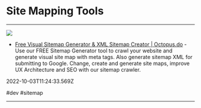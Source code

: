 # Site Mapping Tools

---

![](https://static.octopus.do/og-image-03.png)

- [Free Visual Sitemap Generator & XML Sitemap Creator | Octopus.do](https://octopus.do/sitemap/resource/generator) - Use our FREE Sitemap Generator tool to crawl your website and generate visual site map with meta tags. Also generate sitemap XML for submitting to Google. Change, create and generate site maps, improve UX Architecture and SEO with our sitemap crawler.

2022-10-03T11:24:33.569Z

#dev #sitemap

---

